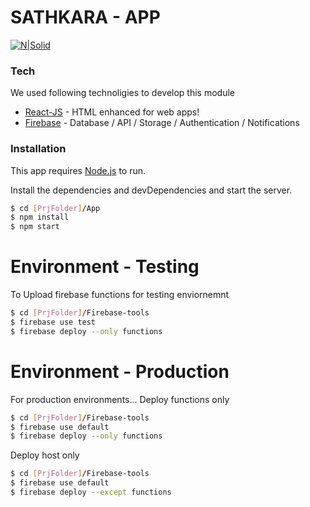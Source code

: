 # SATHKARA - APP

[![N|Solid](https://firebasestorage.googleapis.com/v0/b/sathkara-bb902.appspot.com/o/defaults%2Frsz_3logo.png?alt=media&token=69400e45-135d-46cd-ad8f-7b5019216bcb)](https://teamsathkara.org)

### Tech
We used following technoligies to develop this module

* [React-JS] - HTML enhanced for web apps!
* [Firebase] - Database / API / Storage / Authentication / Notifications





### Installation

This app requires [Node.js](https://nodejs.org/)  to run.

Install the dependencies and devDependencies and start the server.

```sh
$ cd [PrjFolder]/App
$ npm install
$ npm start
```
  
# Environment - Testing 
To Upload firebase functions for testing enviornemnt
```sh
$ cd [PrjFolder]/Firebase-tools
$ firebase use test
$ firebase deploy --only functions
```

# Environment - Production
For production environments...
Deploy functions only

```sh
$ cd [PrjFolder]/Firebase-tools
$ firebase use default
$ firebase deploy --only functions
```

Deploy host only

```sh
$ cd [PrjFolder]/Firebase-tools
$ firebase use default
$ firebase deploy --except functions
```




   [React-Js]: <https://reactjs.org/>
   [Firebase]: <http://firebase.google.com/>
  

